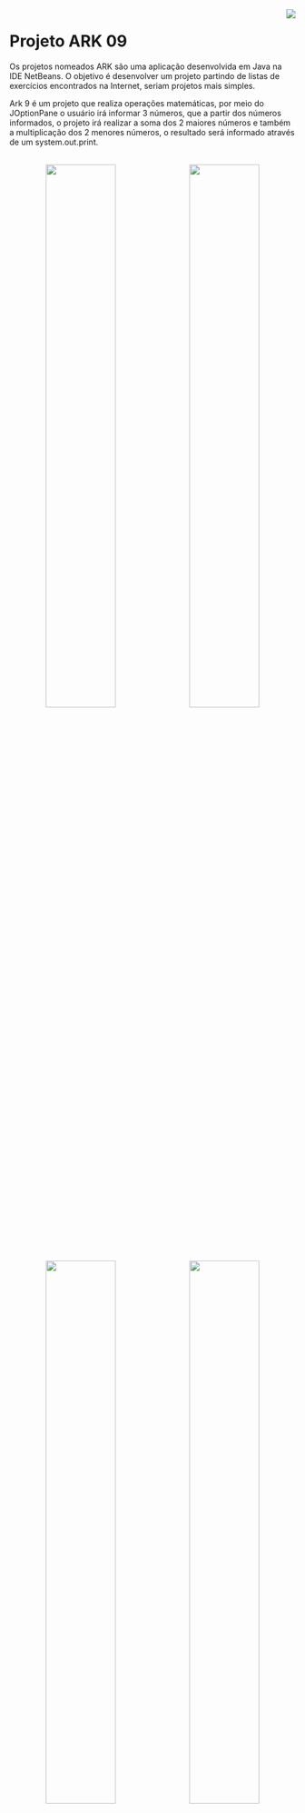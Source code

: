 <img src="https://github.com/VictorAugustoRodriguesGomes/Projeto_ARK_09_Java/blob/main/img/base/java.png?raw=true" align="right"/>

# Projeto ARK 09

Os projetos nomeados ARK são uma aplicação desenvolvida em Java na IDE NetBeans. O objetivo é desenvolver um projeto partindo de listas de exercícios encontrados na Internet, seriam projetos mais simples.

Ark 9 é um projeto que realiza operações matemáticas, por meio do JOptionPane o usuário irá informar 3 números, que a partir dos números informados, o projeto irá realizar a soma dos 2 maiores números e também a multiplicação dos 2 menores números, o resultado será informado através de um system.out.print.

</br>

<div align="center">
<img src="https://github.com/VictorAugustoRodriguesGomes/Projeto_ARK_09_Java/blob/main/img/projeto/p1.png?raw=true" width="49.5%"/>
<img src="https://github.com/VictorAugustoRodriguesGomes/Projeto_ARK_09_Java/blob/main/img/projeto/p2.png?raw=true" width="49.5%"/>
<img src="https://github.com/VictorAugustoRodriguesGomes/Projeto_ARK_09_Java/blob/main/img/projeto/p3.png?raw=true" width="49.5%"/>
<img src="https://github.com/VictorAugustoRodriguesGomes/Projeto_ARK_09_Java/blob/main/img/projeto/p4.png?raw=true" width="49.5%"/>
<img src="https://github.com/VictorAugustoRodriguesGomes/Projeto_ARK_09_Java/blob/main/img/projeto/p5.png?raw=true" width="99.5%"/>
</div>

# Pré-requisitos

Para executar o projeto, você vai precisar ter instalado em sua máquina as seguintes ferramentas:
1. [Git](https://git-scm.com),
2. [Java](https://www.java.com/pt-BR/),
3. [NetBeans](https://netbeans.apache.org/) ou outra IDE de java.

# Licença

Este projeto é licenciado sob os termos da licença do MIT.

---------

<img src="https://github.com/VictorAugustoRodriguesGomes/Projeto_ARK_09_Java/blob/main/img/base/dados.png?raw=true"/>
